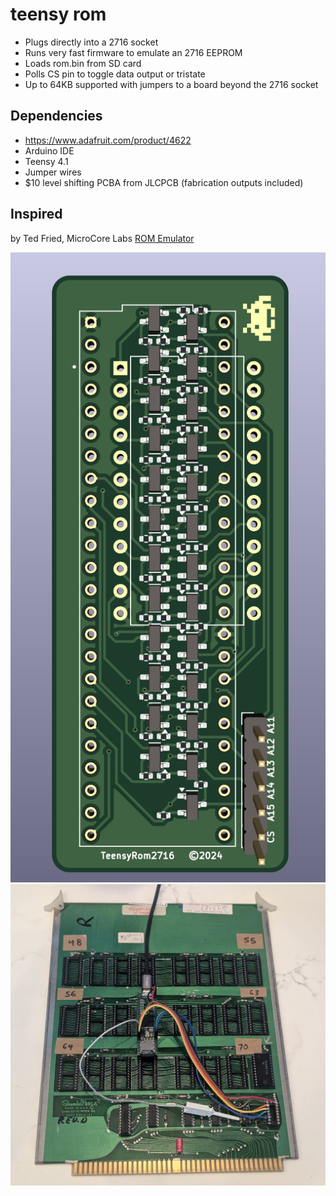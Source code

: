 # teensy rom

* Plugs directly into a 2716 socket
* Runs very fast firmware to emulate an 2716 EEPROM
* Loads rom.bin from SD card
* Polls CS pin to toggle data output or tristate
* Up to 64KB supported with jumpers to a board beyond the 2716 socket

## Dependencies
* https://www.adafruit.com/product/4622
* Arduino IDE
* Teensy 4.1
* Jumper wires
* $10 level shifting PCBA from JLCPCB (fabrication outputs included)

## Inspired
by Ted Fried, MicroCore Labs [ROM Emulator](https://github.com/MicroCoreLabs/Projects/tree/master/EPROM_Emulator)

![screenshot](teensyrom2716.jpg)
![screenshot](sega-teensy.jpg)

